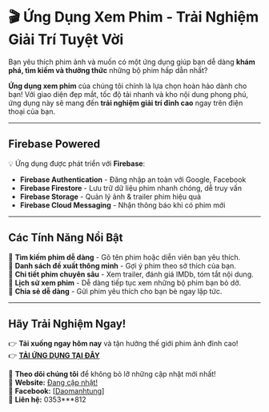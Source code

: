 # 🎬 Ứng Dụng Xem Phim - Trải Nghiệm Giải Trí Tuyệt Vời 

Bạn yêu thích phim ảnh và muốn có một ứng dụng giúp bạn dễ dàng **khám phá, tìm kiếm và thưởng thức** những bộ phim hấp dẫn nhất?  

**Ứng dụng xem phim** của chúng tôi chính là lựa chọn hoàn hảo dành cho bạn! Với giao diện đẹp mắt, tốc độ tải nhanh và kho nội dung phong phú, ứng dụng này sẽ mang đến **trải nghiệm giải trí đỉnh cao** ngay trên điện thoại của bạn.  

---
## Firebase Powered  
💡 Ứng dụng được phát triển với **Firebase**:
+ **Firebase Authentication** - Đăng nhập an toàn với Google, Facebook  
+ **Firebase Firestore** - Lưu trữ dữ liệu phim nhanh chóng, dễ truy vấn  
+ **Firebase Storage** - Quản lý ảnh & trailer phim hiệu quả  
+ **Firebase Cloud Messaging** - Nhận thông báo khi có phim mới  
---

## Các Tính Năng Nổi Bật  
🔹 **Tìm kiếm phim dễ dàng** - Gõ tên phim hoặc diễn viên bạn yêu thích.  
🔹 **Danh sách đề xuất thông minh** - Gợi ý phim theo sở thích của bạn.  
🔹 **Chi tiết phim chuyên sâu** - Xem trailer, đánh giá IMDb, tóm tắt nội dung.  
🔹 **Lịch sử xem phim** - Dễ dàng tiếp tục xem những bộ phim bạn bỏ dở.  
🔹 **Chia sẻ dễ dàng** - Gửi phim yêu thích cho bạn bè ngay lập tức.  

---

## Hãy Trải Nghiệm Ngay!  
👉 **Tải xuống ngay hôm nay** và tận hưởng thế giới phim ảnh đỉnh cao!  
👉 **[TẢI ỨNG DỤNG TẠI ĐÂY](#)**  

🔗 **Theo dõi chúng tôi** để không bỏ lỡ những cập nhật mới nhất!  
🔗 **Website:** [Đang cập nhật!](#)  
🔗 **Facebook:** [[Daomanhtung](https://www.facebook.com/daomanhtung111003)]<br>
🔗 **Liên hệ:** 0353***812  
